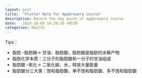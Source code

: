 ```yaml
---
layout: post
title:  "Flutter Note for Appbrewery course"
description: Record the key point of Appbrewery course
date:   2019-10-08 14:20:36 +0530
categories: Health
---
```

Tips：

- 脂肪 -脂肪酶-> 甘油、脂肪酸，脂肪酸是脂肪的水解产物
- 脂肪化学本质：三分子的脂肪酸和一分子的甘油组成
- 脂肪酸 -氧化-> 二氧化碳、水，释放大量能量
- 脂肪酸分三大类：饱和脂肪酸、单不饱和脂肪酸、多不饱和脂肪酸